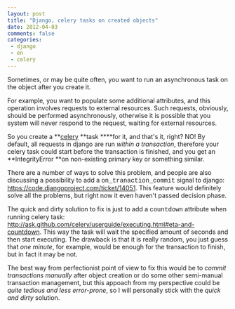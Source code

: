 ```yaml
---
layout: post
title: "Django, celery tasks on created objects"
date: 2012-04-03
comments: false
categories:
 - django
 - en
 - celery
---
```



Sometimes, or may be quite often, you want to run an asynchronous task on the object after you create it.

For example, you want to populate some additional attributes, and this operation involves requests to external resources. Such requests, obviously, should be performed asynchronously, otherwise it is possible that you system will never respond to the request, waiting for external resources.

So you create a **<a href="http://celeryproject.org/">celery</a> **task ****for it, and that's it, right? NO!
By default, all requests in django are run <i>within a transaction</i>, therefore your celery task could start before the transaction is finished, and you get an **IntegrityError **on non-existing primary key or something similar.

There are a number of ways to solve this problem, and people are also discussing a possibility to add a <span style="font-family: 'Courier New', Courier, monospace;">on_tranaction_commit</span> signal to django: <a href="https://code.djangoproject.com/ticket/14051">https://code.djangoproject.com/ticket/14051</a>. This feature would definitely solve all the problems, but right now it even haven't passed decision phase.

The quick and dirty solution to fix is just to add a <span style="font-family: 'Courier New', Courier, monospace;">countdown</span><span style="font-family: inherit;"> attribute when running celery task:</span>
<a href="http://ask.github.com/celery/userguide/executing.html#eta-and-countdown">http://ask.github.com/celery/userguide/executing.html#eta-and-countdown</a>. This way the task will wait the specified amount of seconds and then start executing. The drawback is that it is really random, you just guess that <i>one minute</i>, for example, would be enough for the transaction to finish, but in fact it may be not.

The best way from perfectionist point of view to fix this would be to <i>commit transactions manually</i> after object creation or do some other semi-manual transaction management, but this appoach from my perspective could be <i>quite tedious and less error-prone</i>, so I will personally stick with the <i>quick and dirty</i> solution.

